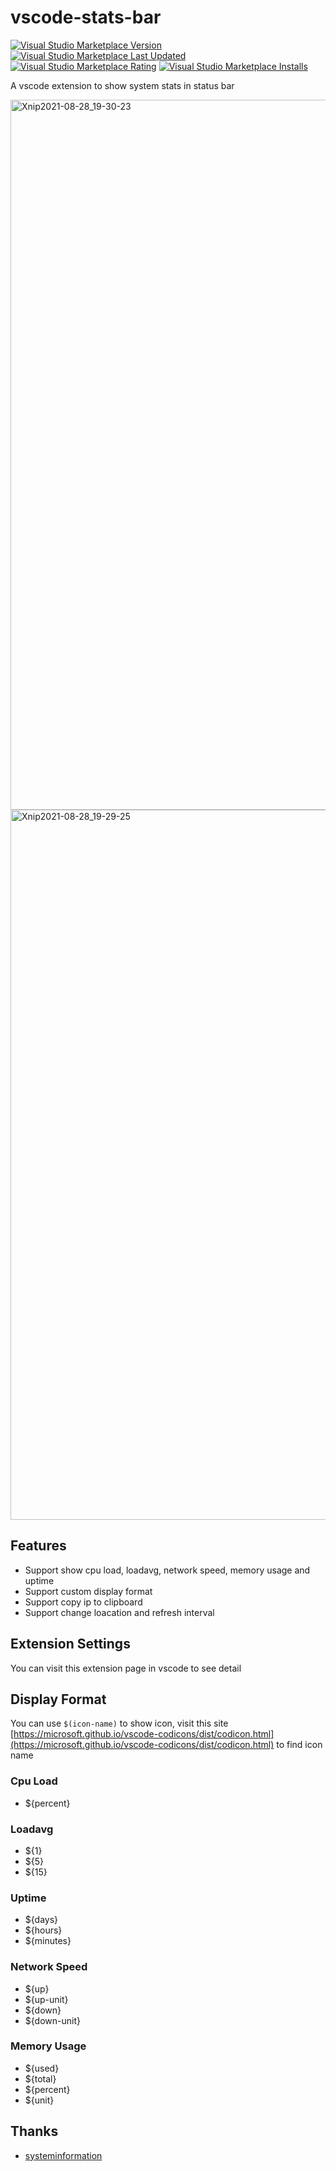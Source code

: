 # vscode-stats-bar

[![Visual Studio Marketplace Version](https://img.shields.io/visual-studio-marketplace/v/njzy.stats-bar)](https://marketplace.visualstudio.com/items?itemName=njzy.stats-bar)
[![Visual Studio Marketplace Last Updated](https://img.shields.io/visual-studio-marketplace/last-updated/njzy.stats-bar)](https://marketplace.visualstudio.com/items?itemName=njzy.stats-bar)
[![Visual Studio Marketplace Rating](https://img.shields.io/visual-studio-marketplace/r/njzy.stats-bar)](https://marketplace.visualstudio.com/items?itemName=njzy.stats-bar)
[![Visual Studio Marketplace Installs](https://img.shields.io/visual-studio-marketplace/i/njzy.stats-bar)](https://marketplace.visualstudio.com/items?itemName=njzy.stats-bar)

A vscode extension to show system stats in status bar

<img width="1136" alt="Xnip2021-08-28_19-30-23" src="https://user-images.githubusercontent.com/19601720/131216513-6e0d5619-4767-40aa-8c2d-782ee732d987.png">
<img width="1136" alt="Xnip2021-08-28_19-29-25" src="https://user-images.githubusercontent.com/19601720/131216521-92007920-daba-48db-873d-9410177ddf0e.png">

## Features

- Support show cpu load, loadavg, network speed, memory usage and uptime
- Support custom display format
- Support copy ip to clipboard
- Support change loacation and refresh interval

## Extension Settings

You can visit this extension page in vscode to see detail

## Display Format

You can use `$(icon-name)` to show icon, visit this site [https://microsoft.github.io/vscode-codicons/dist/codicon.html](https://microsoft.github.io/vscode-codicons/dist/codicon.html) to find icon name

### Cpu Load

- ${percent}

### Loadavg

- ${1}
- ${5}
- ${15}

### Uptime

- ${days}
- ${hours}
- ${minutes}

### Network Speed

- ${up}
- ${up-unit}
- ${down}
- ${down-unit}

### Memory Usage

- ${used}
- ${total}
- ${percent}
- ${unit}

## Thanks

- [systeminformation](https://systeminformation.io)
